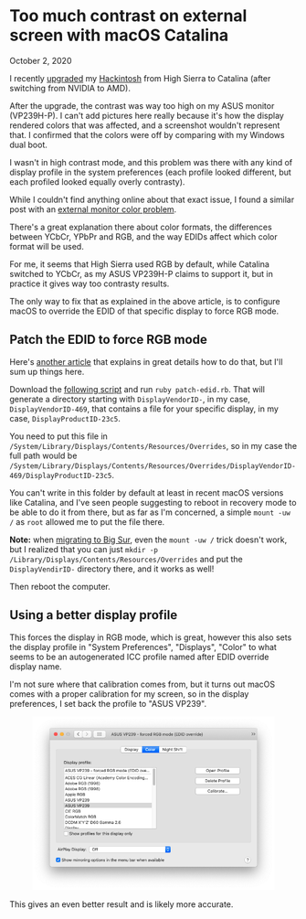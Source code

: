 Too much contrast on external screen with macOS Catalina
========================================================
October 2, 2020

I recently [upgraded][upgrade] my [Hackintosh][hackintosh] from High
Sierra to Catalina (after switching from NVIDIA to AMD).

[upgrade]: upgrade-hackintosh-high-sierra-catalina.md
[hackintosh]: ../../2019/03/macos-high-sierra-msi-h110m-pro-d-skylake-nvidia-pascal.md

After the upgrade, the contrast was way too high on my ASUS monitor
(VP239H-P). I can't add pictures here really because it's how the
display rendered colors that was affected, and a screenshot wouldn't
represent that. I confirmed that the colors were off by comparing with
my Windows dual boot.

I wasn't in high contrast mode, and this problem was there with any kind
of display profile in the system preferences (each profile looked
different, but each profiled looked equally overly contrasty).

While I couldn't find anything online about that exact issue, I found
a similar post with an [external monitor color problem][color-problem].

[color-problem]: https://spin.atomicobject.com/2018/08/24/macbook-pro-external-monitor-display-problem/

There's a great explanation there about color formats, the differences
between YCbCr, YPbPr and RGB, and the way EDIDs affect which color
format will be used.

For me, it seems that High Sierra used RGB by default, while Catalina
switched to YCbCr, as my ASUS VP239H-P claims to support it, but in
practice it gives way too contrasty results.

The only way to fix that as explained in the above article, is to
configure macOS to override the EDID of that specific display to force
RGB mode.

## Patch the EDID to force RGB mode

Here's [another article][force-rgb-mode] that explains in great details
how to do that, but I'll sum up things here.

[force-rgb-mode]: https://www.mathewinkson.com/2013/03/force-rgb-mode-in-mac-os-x-to-fix-the-picture-quality-of-an-external-monitor

Download the [following script][script] and run `ruby patch-edid.rb`.
That will generate a directory starting with `DisplayVendorID-`, in my
case, `DisplayVendorID-469`, that contains a file for your specific
display, in my case, `DisplayProductID-23c5`.

[script]: https://gist.github.com/adaugherity/7435890

You need to put this file in `/System/Library/Displays/Contents/Resources/Overrides`, so in my case
the full path would be `/System/Library/Displays/Contents/Resources/Overrides/DisplayVendorID-469/DisplayProductID-23c5`.

You can't write in this folder by default at least in recent macOS
versions like Catalina, and I've seen people suggesting to reboot in
recovery mode to be able to do it from there, but as far as I'm
concerned, a simple `mount -uw /` as `root` allowed me to put the file
there.

**Note:** when [migrating to Big Sur](../11/upgrading-hackintosh-catalina-big-sur-clover-opencore.md),
even the `mount -uw /` trick doesn't work, but I realized that you can
just `mkdir -p /Library/Displays/Contents/Resources/Overrides` and put
the `DisplayVendirID-` directory there, and it works as well!

Then reboot the computer.

## Using a better display profile

This forces the display in RGB mode, which is great, however this also
sets the display profile in "System Preferences", "Displays", "Color" to
what seems to be an autogenerated ICC profile named after EDID override
display name.

I'm not sure where that calibration comes from, but it turns out macOS
comes with a proper calibration for my screen, so in the display preferences,
I set back the profile to "ASUS VP239".

<figure class="center">
  <img alt="Preferences" src="../../img/2020/10/display-preferences.png">
</figure>

This gives an even better result and is likely more accurate.
